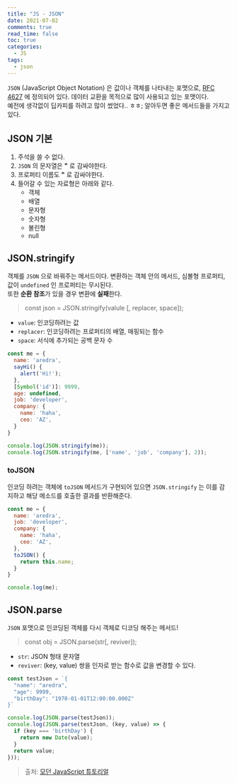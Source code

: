 ```yaml
---
title: "JS - JSON"
date: 2021-07-02
comments: true
read_time: false
toc: true
categories:
  - JS
tags:
  - json
---
```


`JSON` (JavaScript Object Notation) 은 값이나 객체를 나타내는 포맷으로, [RFC 4627](https://datatracker.ietf.org/doc/html/rfc4627) 에 정의되어 있다. 데이터 교환을 목적으로 많이 사용되고 있는 포맷이다.  
예전에 생각없이 딥카피를 하려고 많이 썼었다.. ㅎㅎ; 알아두면 좋은 메서드들을 가지고 있다.

## JSON 기본

1. 주석을 쓸 수 없다.
2. `JSON` 의 문자열은 **"** 로 감싸야한다.
3. 프로퍼티 이름도 **"** 로 감싸야한다.
4. 들어갈 수 있는 자료형은 아래와 같다.
    - 객체
    - 배열
    - 문자형
    - 숫자형
    - 불린형
    - null

## JSON.stringify

객체를 `JSON` 으로 바꿔주는 메서드이다. 변환하는 객체 안의 메서드, 심볼형 프로퍼티, 값이 `undefined` 인 프로퍼티는 무시된다.  
또한 **순환 참조**가 있을 경우 변환에 **실패**한다.

> const json = JSON.stringify(valule [, replacer, space]);

- `value`: 인코딩하려는 값
- `replacer`: 인코딩하려는 프로퍼티의 배열, 매핑되는 함수
- `space`: 서식에 추가되는 공백 문자 수

```js
const me = {
  name: 'aredra',
  sayHi() {
    alert('Hi!');
  },
  [Symbol('id')]: 9999,
  age: undefined,
  job: 'developer',
  company: {
    name: 'haha',
    ceo: 'AZ',
  }
}

console.log(JSON.stringify(me));
console.log(JSON.stringify(me, ['name', 'job', 'company'], 2));
```

### toJSON

인코딩 하려는 객체에 `toJSON` 메서드가 구현되어 있으면 `JSON.stringify` 는 이를 감지하고 해당 메소드를 호출한 결과를 반환해준다.

```js
const me = {
  name: 'aredra',
  job: 'developer',
  company: {
    name: 'haha',
    ceo: 'AZ',
  },
  toJSON() {
    return this.name;
  }
}

console.log(me);
```

## JSON.parse

`JSON` 포맷으로 인코딩된 객체를 다시 객체로 디코딩 해주는 메서드!

> const obj = JSON.parse(str[, reviver]);

- `str`: JSON 형태 문자열
- `reviver`: (key, value) 쌍을 인자로 받는 함수로 값을 변경할 수 있다.

```js
const testJson = `{
  "name": "aredra",
  "age": 9999,
  "birthDay": "1970-01-01T12:00:00.000Z"
}`

console.log(JSON.parse(testJson));
console.log(JSON.parse(testJson, (key, value) => {
  if (key === 'birthDay') {
    return new Date(value);
  }
  return value;
}));
```

> 출처: [모던 JavaScript 튜토리얼](https://ko.javascript.info/json)